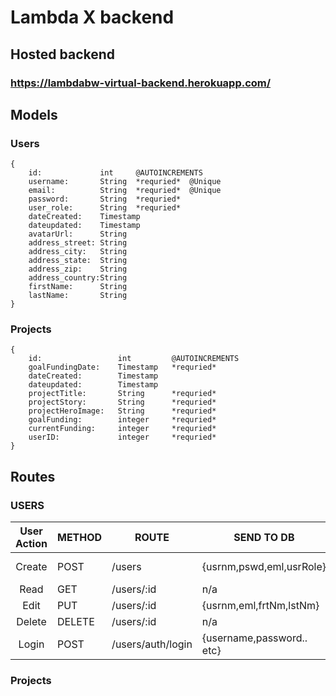 # Lambda X backend

## Hosted backend

### https://lambdabw-virtual-backend.herokuapp.com/

## Models

### Users

```
{
    id:             int     @AUTOINCREMENTS
    username:       String  *requried*  @Unique
    email:          String  *requried*  @Unique
    password:       String  *requried*
    user_role:      String  *requried*
    dateCreated:    Timestamp
    dateupdated:    Timestamp
    avatarUrl:      String
    address_street: String
    address_city:   String
    address_state:  String
    address_zip:    String
    address_country:String
    firstName:      String
    lastName:       String
}
```

### Projects

```
{
    id:                 int         @AUTOINCREMENTS
    goalFundingDate:    Timestamp   *requried*
    dateCreated:        Timestamp
    dateupdated:        Timestamp
    projectTitle:		String		*requried*
    projectStory:		String		*requried*
    projectHeroImage:	String		*requried*
    goalFunding:		integer		*requried*
    currentFunding:		integer		*requried*
    userID:				integer		*requried*
}
```

## Routes

### USERS

| User Action | METHOD | ROUTE             | SEND TO DB                | DB REPLIES        |
| :---------: | ------ | ----------------- | ------------------------- | ----------------- |
|   Create    | POST   | /users            | {usrnm,pswd,eml,usrRole}  | {token, userInfo} |
|    Read     | GET    | /users/:id        | n/a                       | {userInfo}        |
|    Edit     | PUT    | /users/:id        | {usrnm,eml,frtNm,lstNm}   | {Success/Fail}    |
|   Delete    | DELETE | /users/:id        | n/a                       | {Success/Fail}    |
|    Login    | POST   | /users/auth/login | {username,password.. etc} | {token, userInfo} |

### Projects
